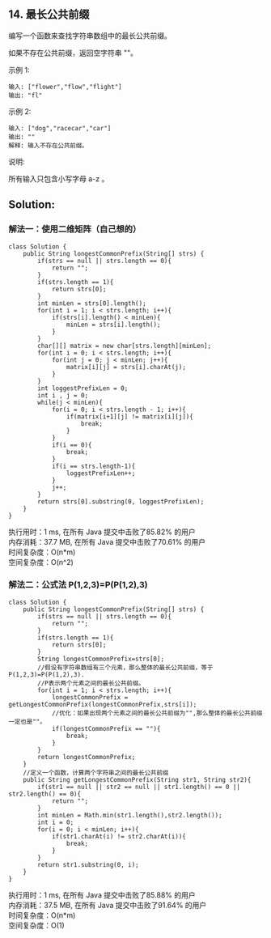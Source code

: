 ## 14. 最长公共前缀

编写一个函数来查找字符串数组中的最长公共前缀。

如果不存在公共前缀，返回空字符串 ""。

示例 1:
```
输入: ["flower","flow","flight"]
输出: "fl"
```
示例 2:
```
输入: ["dog","racecar","car"]
输出: ""
解释: 输入不存在公共前缀。
```
说明:

所有输入只包含小写字母 a-z 。

## Solution:
### 解法一：使用二维矩阵（自己想的）
```
class Solution {
    public String longestCommonPrefix(String[] strs) {
        if(strs == null || strs.length == 0){
            return "";
        }
        if(strs.length == 1){
            return strs[0];
        }
        int minLen = strs[0].length();
        for(int i = 1; i < strs.length; i++){
            if(strs[i].length() < minLen){
                minLen = strs[i].length();
            }
        }
        char[][] matrix = new char[strs.length][minLen];
        for(int i = 0; i < strs.length; i++){
            for(int j = 0; j < minLen; j++){
                matrix[i][j] = strs[i].charAt(j);
            }
        }
        int loggestPrefixLen = 0;
        int i , j = 0;
        while(j < minLen){
            for(i = 0; i < strs.length - 1; i++){
                if(matrix[i+1][j] != matrix[i][j]){
                    break;
                }
            }
            if(i == 0){
                break;
            }
            if(i == strs.length-1){
                loggestPrefixLen++;
            }
            j++;
        }
        return strs[0].substring(0, loggestPrefixLen);
    }
}
```
执行用时：1 ms, 在所有 Java 提交中击败了85.82% 的用户<br>
内存消耗：37.7 MB, 在所有 Java 提交中击败了70.61% 的用户<br>
时间复杂度：O(n*m)<br>
空间复杂度：O(n^2)

### 解法二：公式法 P(1,2,3)=P(P(1,2),3)
```
class Solution {
    public String longestCommonPrefix(String[] strs) {
        if(strs == null || strs.length == 0){
            return "";
        }
        if(strs.length == 1){
            return strs[0];
        }
        String longestCommonPrefix=strs[0];
        //假设有字符串数组有三个元素，那么整体的最长公共前缀，等于P(1,2,3)=P(P(1,2),3).
        //P表示两个元素之间的最长公共前缀。
        for(int i = 1; i < strs.length; i++){
            longestCommonPrefix = getLongestCommonPrefix(longestCommonPrefix,strs[i]);
            //优化：如果出现两个元素之间的最长公共前缀为"",那么整体的最长公共前缀一定也是""。
            if(longestCommonPrefix == ""){
                break;
            }
        }
        return longestCommonPrefix;
    }
    //定义一个函数，计算两个字符串之间的最长公共前缀
    public String getLongestCommonPrefix(String str1, String str2){
        if(str1 == null || str2 == null || str1.length() == 0 || str2.length() == 0){
            return "";
        }
        int minLen = Math.min(str1.length(),str2.length());
        int i = 0;
        for(i = 0; i < minLen; i++){
            if(str1.charAt(i) != str2.charAt(i)){
                break;
            }
        }
        return str1.substring(0, i);
    }
}
```
执行用时：1 ms, 在所有 Java 提交中击败了85.88% 的用户<br>
内存消耗：37.5 MB, 在所有 Java 提交中击败了91.64% 的用户<br>
时间复杂度：O(n*m)<br>
空间复杂度：O(1)
